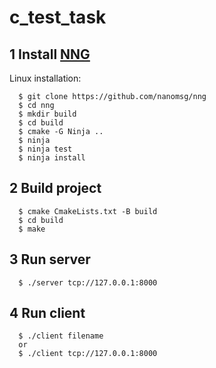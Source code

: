 # c_test_task

## 1 Install [NNG](https://github.com/nanomsg/nng)

Linux installation:
```
  $ git clone https://github.com/nanomsg/nng
  $ cd nng
  $ mkdir build
  $ cd build
  $ cmake -G Ninja ..
  $ ninja
  $ ninja test
  $ ninja install
```
  
## 2 Build project
```
  $ cmake CmakeLists.txt -B build
  $ cd build
  $ make
```
  
## 3 Run server
```
  $ ./server tcp://127.0.0.1:8000
```
  
## 4 Run client
```
  $ ./client filename
  or
  $ ./client tcp://127.0.0.1:8000
```
